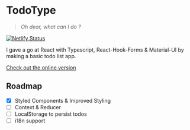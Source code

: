 # TodoType

> _Oh dear, what can I do ?_

[![Netlify Status](https://api.netlify.com/api/v1/badges/ffd0db1e-f4c8-493b-bef2-b63edf99d203/deploy-status)](https://app.netlify.com/sites/todo-type/deploys)

I gave a go at React with Typescript, React-Hook-Forms & Material-UI by making a basic todo list app.

[Check out the online version](https://todo-type.netlify.app/)

## Roadmap

- [x] Styled Components & Improved Styling
- [ ] Context & Reducer
- [ ] LocalStorage to persist todos
- [ ] i18n support
